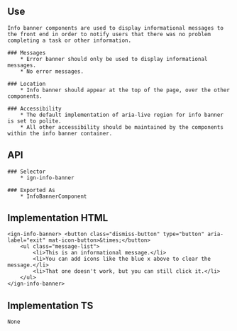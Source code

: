 ## Use
    Info banner components are used to display informational messages to the front end in order to notify users that there was no problem completing a task or other information.

    ### Messages
        * Error banner should only be used to display informational messages.
        * No error messages.

    ### Location
        * Info banner should appear at the top of the page, over the other components.
        
    ### Accessibility
        * The default implementation of aria-live region for info banner is set to polite. 
        * All other accessibility should be maintained by the components within the info banner container.

## API
    ### Selector
        * ign-info-banner
    
    ### Exported As 
        * InfoBannerComponent
    
## Implementation HTML
    <ign-info-banner> <button class="dismiss-button" type="button" aria-label="exit" mat-icon-button>&times;</button>
        <ul class="message-list">
            <li>This is an informational message.</li>
            <li>You can add icons like the blue x above to clear the message.</li>
            <li>That one doesn't work, but you can still click it.</li>
        </ul>
    </ign-info-banner>

## Implementation TS
    None
